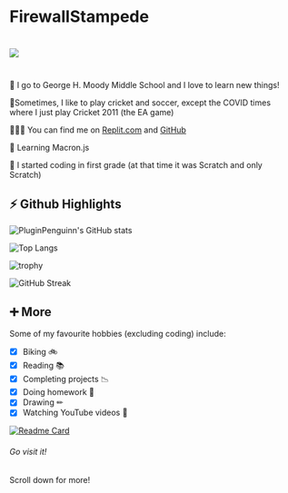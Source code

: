 # **FirewallStampede** #
#
![](https://komarev.com/ghpvc/?username=FirewallStampede)
#
🏫 I go to George H. Moody Middle School and I love to learn new things!

🏏Sometimes, I like to play cricket and soccer, except the COVID times where I just play Cricket 2011 (the EA game)

👨🏻‍💻 You can find me on [Replit.com](http://repl.it/@YashasShah) and [GitHub](http://github.com/ParrotCode101)

🌱 Learning Macron.js

🤯 I started coding in first grade (at that time it was Scratch and only Scratch)

##

## **⚡ Github Highlights** ##

![PluginPenguinn's GitHub stats](https://github-readme-stats.vercel.app/api?username=FirewallStampede&show_icons=true&theme=react)

![Top Langs](https://github-readme-stats.vercel.app/api/top-langs/?username=FirewallStampede&layout=compact&theme=react)

![trophy](https://github-profile-trophy.vercel.app/?username=FirewallStampede&theme=nord)

![GitHub Streak](https://github-readme-streak-stats.herokuapp.com/?user=FirewallStampede&theme=react)

##

## **➕ More** ##
Some of my favourite hobbies (excluding coding) include:
- [x] Biking 🚲
- [x] Reading 📚
- [x] Completing projects 📉
- [x] Doing homework 📝
- [x] Drawing ✏
- [x] Watching YouTube videos 📼

[![Readme Card](https://github-readme-stats.vercel.app/api/pin/?username=FirewallStampede&repo=Build-a-Better-README&theme=react)](https://github.com/PluginPenguin/Build-a-Better-README)
###### Go visit it!

Scroll down for more!
